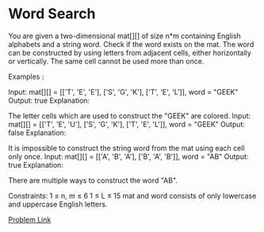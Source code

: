 # Word Search

You are given a two-dimensional mat[][] of size n*m containing English alphabets and a string word. Check if the word exists on the mat. The word can be constructed by using letters from adjacent cells, either horizontally or vertically. The same cell cannot be used more than once.

Examples :

Input: mat[][] = [['T', 'E', 'E'], ['S', 'G', 'K'], ['T', 'E', 'L']], word = "GEEK"
Output: true
Explanation:

The letter cells which are used to construct the "GEEK" are colored.
Input: mat[][] = [['T', 'E', 'U'], ['S', 'G', 'K'], ['T', 'E', 'L']], word = "GEEK"
Output: false
Explanation:

It is impossible to construct the string word from the mat using each cell only once.
Input: mat[][] = [['A', 'B', 'A'], ['B', 'A', 'B']], word = "AB"
Output: true
Explanation:

There are multiple ways to construct the word "AB".

Constraints:
1 ≤ n, m ≤ 6
1 ≤ L ≤ 15
mat and word consists of only lowercase and uppercase English letters.

[Problem Link](https://www.geeksforgeeks.org/problems/word-search/1)